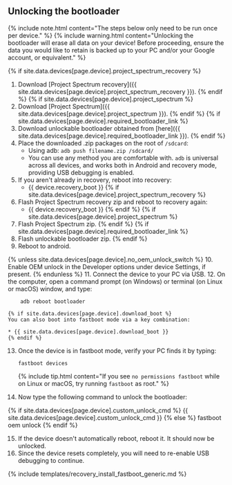 ## Unlocking the bootloader

{% include note.html content="The steps below only need to be run once per device." %}
{% include warning.html content="Unlocking the bootloader will erase all data on your device!
Before proceeding, ensure the data you would like to retain is backed up to your PC and/or your Google account, or equivalent." %}

{% if site.data.devices[page.device].project_spectrum_recovery %}
1. Download [Project Spectrum recovery]({{ site.data.devices[page.device].project_spectrum_recovery }}).
{% endif %}
{% if site.data.devices[page.device].project_spectrum %}
2. Download [Project Spectrum]({{ site.data.devices[page.device].project_spectrum }}).
{% endif %}
{% if site.data.devices[page.device].required_bootloader_link %}
3. Download unlockable bootloader obtained from [here]({{ site.data.devices[page.device].required_bootloader_link }}).
{% endif %}
4. Place the downloaded .zip packages on the root of `/sdcard`:
    * Using adb: `adb push filename.zip /sdcard/`
    * You can use any method you are comfortable with. `adb` is universal across all devices, and works both in Android and recovery mode, providing
        USB debugging is enabled.
5. If you aren't already in recovery, reboot into recovery:
    * {{ device.recovery_boot }}
{% if site.data.devices[page.device].project_spectrum_recovery %}
6. Flash Project Spectrum recovery zip and reboot to recovery again:
    * {{ device.recovery_boot }}
{% endif %}
{% if site.data.devices[page.device].project_spectrum %}
7. Flash Project Spectrum zip.
{% endif %}
{% if site.data.devices[page.device].required_bootloader_link %}
8. Flash unlockable bootloader zip.
{% endif %}
9. Reboot to android.

{% unless site.data.devices[page.device].no_oem_unlock_switch %}
10. Enable OEM unlock in the Developer options under device Settings, if present.
{% endunless %}
11. Connect the device to your PC via USB.
12. On the computer, open a command prompt (on Windows) or terminal (on Linux or macOS) window, and type:

        adb reboot bootloader

    {% if site.data.devices[page.device].download_boot %}
    You can also boot into fastboot mode via a key combination:

    * {{ site.data.devices[page.device].download_boot }}
    {% endif %}
13. Once the device is in fastboot mode, verify your PC finds it by typing:

        fastboot devices

    {% include tip.html content="If you see `no permissions fastboot` while on Linux or macOS, try running `fastboot` as root." %}
14. Now type the following command to unlock the bootloader:

{% if site.data.devices[page.device].custom_unlock_cmd %}
        {{ site.data.devices[page.device].custom_unlock_cmd }}
{% else %}
        fastboot oem unlock
{% endif %}

15. If the device doesn't automatically reboot, reboot it. It should now be unlocked.
16. Since the device resets completely, you will need to re-enable USB debugging to continue.

{% include templates/recovery_install_fastboot_generic.md %}

